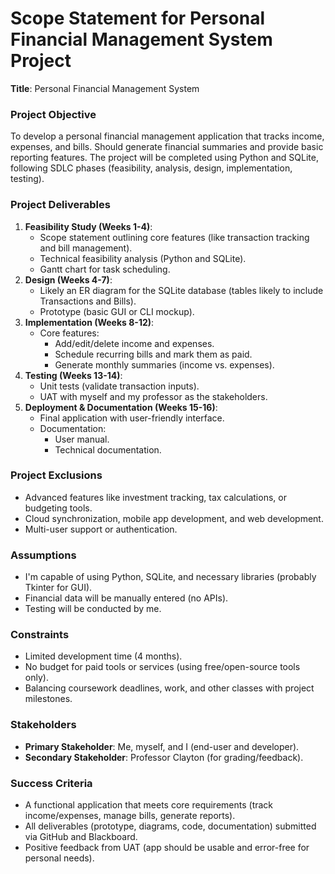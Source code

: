 # Scope Statement for Personal Financial Management System Project
**Title**: Personal Financial Management System

### Project Objective
To develop a personal financial management application that tracks income, expenses, and bills. Should generate financial summaries and provide basic reporting features. The project will be completed using Python and SQLite, following SDLC phases (feasibility, analysis, design, implementation, testing).

### Project Deliverables
1. **Feasibility Study (Weeks 1-4)**:
    * Scope statement outlining core features (like transaction tracking and bill management).
    * Technical feasibility analysis (Python and SQLite).
    * Gantt chart for task scheduling.
2. **Design (Weeks 4-7)**:
    * Likely an ER diagram for the SQLite database (tables likely to include Transactions and Bills).
    * Prototype (basic GUI or CLI mockup).
3. **Implementation (Weeks 8-12)**:
    * Core features:
        * Add/edit/delete income and expenses.
        * Schedule recurring bills and mark them as paid.
        * Generate monthly summaries (income vs. expenses).
4. **Testing (Weeks 13-14)**:
    * Unit tests (validate transaction inputs).
    * UAT with myself and my professor as the stakeholders.
5. **Deployment & Documentation (Weeks 15-16)**:
    * Final application with user-friendly interface.
    * Documentation:
        * User manual.
        * Technical documentation.

### Project Exclusions
* Advanced features like investment tracking, tax calculations, or budgeting tools.
* Cloud synchronization, mobile app development, and web development.
* Multi-user support or authentication.

### Assumptions
* I'm capable of using Python, SQLite, and necessary libraries (probably Tkinter for GUI).
* Financial data will be manually entered (no APIs).
* Testing will be conducted by me.

### Constraints
* Limited development time (4 months).
* No budget for paid tools or services (using free/open-source tools only).
* Balancing coursework deadlines, work, and other classes with project milestones.

### Stakeholders
* **Primary Stakeholder**: Me, myself, and I (end-user and developer).
* **Secondary Stakeholder**: Professor Clayton (for grading/feedback).

### Success Criteria
* A functional application that meets core requirements (track income/expenses, manage bills, generate reports).
* All deliverables (prototype, diagrams, code, documentation) submitted via GitHub and Blackboard.
* Positive feedback from UAT (app should be usable and error-free for personal needs).
